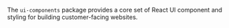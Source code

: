 The `ui-components` package provides a core set of React UI component and styling for building customer-facing websites.